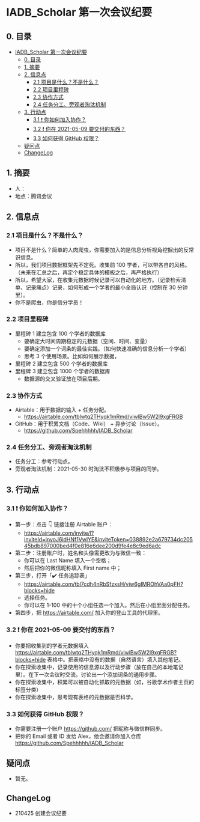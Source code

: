 # IADB_Scholar 第一次会议纪要

## 0. 目录

- [IADB_Scholar 第一次会议纪要](#iadb_scholar-第一次会议纪要)
  - [0. 目录](#0-目录)
  - [1. 摘要](#1-摘要)
  - [2. 信息点](#2-信息点)
    - [2.1 项目是什么？不是什么？](#21-项目是什么不是什么)
    - [2.2 项目里程碑](#22-项目里程碑)
    - [2.3 协作方式](#23-协作方式)
    - [2.4 任务分工、旁观者淘汰机制](#24-任务分工旁观者淘汰机制)
  - [3. 行动点](#3-行动点)
    - [3.1 ❗ 你如何加入协作？](#31--你如何加入协作)
    - [3.2 ❗ 你在 2021-05-09 要交付的东西？](#32--你在-2021-05-09-要交付的东西)
    - [3.3 如何获得 GitHub 权限？](#33-如何获得-github-权限)
  - [疑问点](#疑问点)
  - [ChangeLog](#changelog)

## 1. 摘要

- 人：
- 地点：腾讯会议

## 2. 信息点

### 2.1 项目是什么？不是什么？

- 项目不是什么？简单的人肉爬虫，你需要加入的是信息分析视角挖掘出的反常识信息。
- 所以，我们项目数据框架先不定死。收集前 100 学者，可以带各自的风格。（未来在汇总之后，再定个稳定具体的模板之后，再严格执行）
- 所以，希望大家，在收集元数据时候记录可以自动化的地方。（记录检索清单、记录痛点）记录，如何形成一个学者的最小全局认识（控制在 30 分钟里）。
- 你不是爬虫，你是信分学员！

### 2.2 项目里程碑

- 里程碑 1 建立包含 100 个学者的数据库
    - 要确定大时间周期稳定的元数据（空间、时间、变量）
    - 要确定添加一个词条的最佳实践。（如何快速准确的信息分析一个学者）
    - 思考 3 个使用场景。比如如何展示数据，
- 里程碑 2 建立包含 500 个学者的数据库
- 里程碑 3 建立包含 1000 个学者的数据库
    - 数据源的交叉验证放在项目后期。

### 2.3 协作方式

- Airtable：用于数据的输入 + 任务分配。
    - https://airtable.com/tblwtq2THyqk1mRmd/viwlBw5W2l9xgFRGB
- GitHub：用于积累文档（Code、Wiki） + 异步讨论（Issue）。
    - https://github.com/Spehhhhh/IADB_Scholar

### 2.4 任务分工、旁观者淘汰机制

- 任务分工：参考行动点。
- 旁观者淘汰机制：2021-05-30 时淘汰不积极参与项目的同学。

## 3. 行动点

### 3.1 ❗ 你如何加入协作？

- 第一步：点击 👇 链接注册 Airtable 账户：
    - https://airtable.com/invite/l?inviteId=invoJ6ldHNf1VwlYE&inviteToken=038892e2a679734dc20545bdb897000bed4f0e816e6dee200d9fe4e8c9ed6adc
- 第二步：注册账户时，姓名和头像需更改为与微信一致：
    - 你可以在 Last Name 填入一个空格；
    - 然后把你的微信昵称填入 First name 中；
- 第三步，打开「✔️ 任务追踪表」
    - https://airtable.com/tbl7cdh4nRbSfzxsH/viw6gIMROhVAa0pFH?blocks=hide
    - 选择任务。
    - 你可以在 1-100 中的十个小组任选一个加入。然后在小组里面分配任务。
- 第四步，把 https://airtable.com/ 加入你的登山工具的代理里。

### 3.2 ❗ 你在 2021-05-09 要交付的东西？

- 你要把收集到的学者元数据填入 https://airtable.com/tblwtq2THyqk1mRmd/viwlBw5W2l9xgFRGB?blocks=hide 表格中。把表格中没有的数据（自然语言）填入其他笔记。
- 你在探索收集中，记录使用的信息源以及行动步骤（放在自己的本地笔记里）。在下一次会议时交流。讨论出一个添加词条的通用步骤。
- 你在探索收集中，积累可以被自动化抓取的元数据（如，谷歌学术作者主页的标签分类）
- 你在探索收集中，思考现有表格的元数据是否科学。

### 3.3 如何获得 GitHub 权限？

- 你需要注册一个账户 https://github.com/ 把昵称与微信群同步。
- 把你的 Email 或者 ID 发给 Alex，他会邀请你加入仓库 https://github.com/Spehhhhh/IADB_Scholar

## 疑问点

- 暂无。

## ChangeLog

- 210425 创建会议纪要
